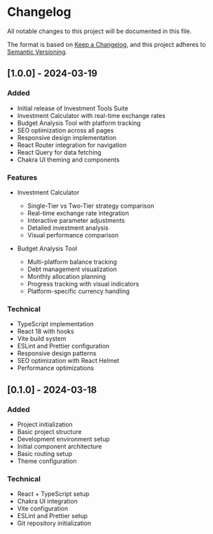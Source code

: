# Changelog

All notable changes to this project will be documented in this file.

The format is based on [Keep a Changelog](https://keepachangelog.com/en/1.0.0/),
and this project adheres to [Semantic Versioning](https://semver.org/spec/v2.0.0.html).

## [1.0.0] - 2024-03-19

### Added

- Initial release of Investment Tools Suite
- Investment Calculator with real-time exchange rates
- Budget Analysis Tool with platform tracking
- SEO optimization across all pages
- Responsive design implementation
- React Router integration for navigation
- React Query for data fetching
- Chakra UI theming and components

### Features

- Investment Calculator
  - Single-Tier vs Two-Tier strategy comparison
  - Real-time exchange rate integration
  - Interactive parameter adjustments
  - Detailed investment analysis
  - Visual performance comparison

- Budget Analysis Tool
  - Multi-platform balance tracking
  - Debt management visualization
  - Monthly allocation planning
  - Progress tracking with visual indicators
  - Platform-specific currency handling

### Technical

- TypeScript implementation
- React 18 with hooks
- Vite build system
- ESLint and Prettier configuration
- Responsive design patterns
- SEO optimization with React Helmet
- Performance optimizations

## [0.1.0] - 2024-03-18

### Added

- Project initialization
- Basic project structure
- Development environment setup
- Initial component architecture
- Basic routing setup
- Theme configuration

### Technical

- React + TypeScript setup
- Chakra UI integration
- Vite configuration
- ESLint and Prettier setup
- Git repository initialization
